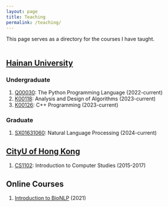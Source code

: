 ```yaml
---
layout: page
title: Teaching
permalink: /teaching/
---
```


This page serves as a directory for the courses I have taught.

<hr style="clear:both;visibility: hidden;" />


## [Hainan University](https://jxpt.hainanu.edu.cn/meol/teacherLesson.do?uid=175577)

### Undergraduate
1. [Q00030](https://jxpt.hainanu.edu.cn/meol/jpk/course/layout/newpage/index.jsp?courseId=59629): The Python Programming Language (2022-current)
2. [K00118](https://jxpt.hainanu.edu.cn/meol/jpk/course/layout/newpage/index.jsp?courseId=62331): Analysis and Design of Algorithms (2023-current)
3. [K00126](https://jxpt.hainanu.edu.cn/meol/jpk/course/layout/newpage/index.jsp?courseId=70955): C++ Programming (2023-current)

### Graduate
1. [SX01631060](https://mooc1.chaoxing.com/course/241051237.html): Natural Language Processing (2024-current)

## [CityU of Hong Kong](https://scholars.cityu.edu.hk/en/persons/shankai-yan(3933390b-8f19-442b-ae80-3bf346977b4f).html)

1. [CS1102](https://www.cityu.edu.hk/ug/201516/course/CS1102.htm): Introduction to Computer Studies (2015-2017)


## Online Courses
<!-- 1. [BioNLP](https://skyan.me/lectures/online/bionlp-intro): [HSE University 2nd Summer School on Machine Learning in Bioinformatics](https://cs.hse.ru/en/ssml/) (2021) -->
1. [Introduction to BioNLP](https://skyan.me/lectures/online/bionlp-intro) (2021)
